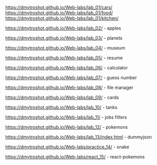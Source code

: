 https://dmytroshot.github.io/Web-labs/lab_01/cars/<br />
https://dmytroshot.github.io/Web-labs/lab_01/food/<br />
https://dmytroshot.github.io/Web-labs/lab_01/kitchen/<br />


https://dmytroshot.github.io/Web-labs/lab_02/ - apples

https://dmytroshot.github.io/Web-labs/lab_03/ - planets

https://dmytroshot.github.io/Web-labs/lab_04/ - museum

https://dmytroshot.github.io/Web-labs/lab_05/ - resume

https://dmytroshot.github.io/Web-labs/lab_06/ - calculator

https://dmytroshot.github.io/Web-labs/lab_07/ - guess number

https://dmytroshot.github.io/Web-labs/lab_08/ - file manager

https://dmytroshot.github.io/Web-labs/lab_09/ - cards

https://dmytroshot.github.io/Web-labs/lab_10/ - tanks

https://dmytroshot.github.io/Web-labs/lab_11/ - jobs filters

https://dmytroshot.github.io/Web-labs/lab_12/ - pokemons

https://dmytroshot.github.io/Web-labs/lab_13/index.html - dummyjson

https://dmytroshot.github.io/Web-labs/practice_14/ - snake

https://dmytroshot.github.io/Web-labs/react_15/ - react-pokemons
